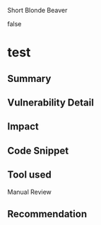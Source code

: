 Short Blonde Beaver

false

# test
## Summary

## Vulnerability Detail

## Impact

## Code Snippet

## Tool used

Manual Review

## Recommendation
